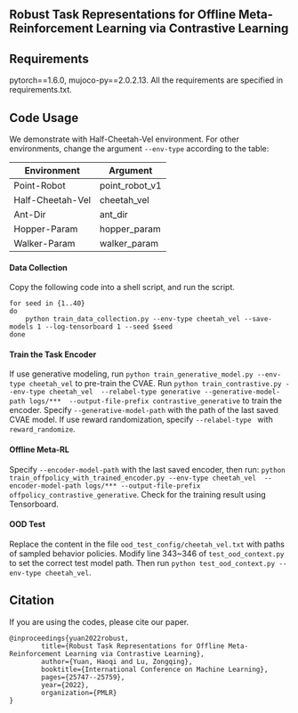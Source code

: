 ## Robust Task Representations for Offline Meta-Reinforcement Learning via Contrastive Learning

## Requirements
pytorch==1.6.0, mujoco-py==2.0.2.13.
All the requirements are specified in requirements.txt.

## Code Usage
We demonstrate with Half-Cheetah-Vel environment. For other environments, change the argument `--env-type` according to the table:

Environment  | Argument
------------- | -------------
Point-Robot  | point_robot_v1
Half-Cheetah-Vel  | cheetah_vel
Ant-Dir | ant_dir
Hopper-Param | hopper_param
Walker-Param | walker_param

#### Data Collection
Copy the following code into a shell script, and run the script.
```
for seed in {1..40}
do
	python train_data_collection.py --env-type cheetah_vel --save-models 1 --log-tensorboard 1 --seed $seed
done
```

#### Train the Task Encoder
If use generative modeling, run `python train_generative_model.py --env-type cheetah_vel` to pre-train the CVAE.
Run `python train_contrastive.py --env-type cheetah_vel  --relabel-type generative --generative-model-path logs/***  --output-file-prefix contrastive_generative` to train the encoder. Specify `--generative-model-path` with the path of the last saved CVAE model.
If use reward randomization, specify `--relabel-type ` with `reward_randomize`.

#### Offline Meta-RL
Specify `--encoder-model-path` with the last saved encoder, then run:
`python train_offpolicy_with_trained_encoder.py --env-type cheetah_vel  --encoder-model-path logs/*** --output-file-prefix offpolicy_contrastive_generative`.
Check for the training result using Tensorboard.

#### OOD Test
Replace the content in the file `ood_test_config/cheetah_vel.txt` with paths of sampled behavior policies. Modify line 343~346 of `test_ood_context.py` to set the correct test model path. Then run `python test_ood_context.py --env-type cheetah_vel`.


## Citation
If you are using the codes, please cite our paper.

	@inproceedings{yuan2022robust,
        	title={Robust Task Representations for Offline Meta-Reinforcement Learning via Contrastive Learning},
  			author={Yuan, Haoqi and Lu, Zongqing},
  			booktitle={International Conference on Machine Learning},
  			pages={25747--25759},
  			year={2022},
  			organization={PMLR}
	}
